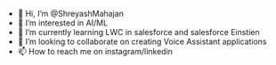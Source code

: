 - 👋 Hi, I’m @ShreyashMahajan
- 👀 I’m interested in AI/ML
- 🌱 I’m currently learning LWC in salesforce and salesforce Einstien
- 💞️ I’m looking to collaborate on creating Voice Assistant applications
- 📫 How to reach me on instagram/linkedin 

<!---
ShreyashMahajanGallery/ShreyashMahajanGallery is a ✨ special ✨ repository because its `README.md` (this file) appears on your GitHub profile.
You can click the Preview link to take a look at your changes.
--->
